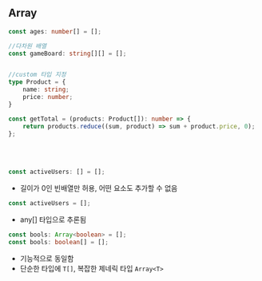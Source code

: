 ## Array
```typescript
const ages: number[] = [];

//다차원 배열
const gameBoard: string[][] = [];


//custom 타입 지정
type Product = {
    name: string;
    price: number;
}

const getTotal = (products: Product[]): number => {
    return products.reduce((sum, product) => sum + product.price, 0);
};
```
<br><br>
```typescript
const activeUsers: [] = [];
```
- 길이가 0인 빈배열만 허용, 어떤 요소도 추가할 수 없음
```typescript
const activeUsers = [];
```
- any[] 타입으로 추론됨
```typescript
const bools: Array<boolean> = [];
const bools: boolean[] = [];
```
- 기능적으로 동일함
- 단순한 타입에 `T[]`, 복잡한 제네릭 타입 `Array<T>`
